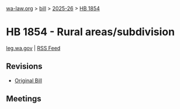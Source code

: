 [wa-law.org](/) > [bill](/bill/) > [2025-26](/bill/2025-26/) > [HB 1854](/bill/2025-26/hb/1854/)

# HB 1854 - Rural areas/subdivision
[leg.wa.gov](https://app.leg.wa.gov/billsummary?BillNumber=1854&Year=2025&Initiative=false) | [RSS Feed](./rss.xml)

## Revisions
* [Original Bill](1/)

## Meetings